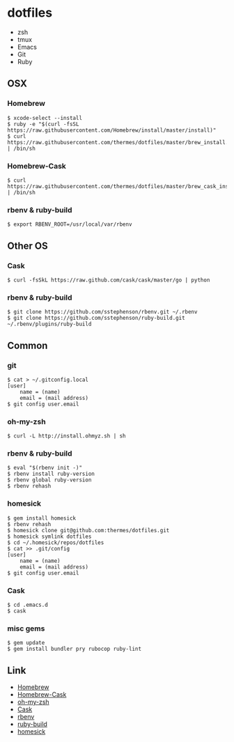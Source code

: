 dotfiles
========

* zsh
* tmux
* Emacs
* Git
* Ruby

OSX
---

### Homebrew

    $ xcode-select --install
    $ ruby -e "$(curl -fsSL https://raw.githubusercontent.com/Homebrew/install/master/install)"
    $ curl https://raw.githubusercontent.com/thermes/dotfiles/master/brew_install.sh | /bin/sh

### Homebrew-Cask

    $ curl https://raw.githubusercontent.com/thermes/dotfiles/master/brew_cask_install.sh | /bin/sh

### rbenv & ruby-build

    $ export RBENV_ROOT=/usr/local/var/rbenv

Other OS
--------

### Cask

    $ curl -fsSkL https://raw.github.com/cask/cask/master/go | python

### rbenv & ruby-build

    $ git clone https://github.com/sstephenson/rbenv.git ~/.rbenv
    $ git clone https://github.com/sstephenson/ruby-build.git ~/.rbenv/plugins/ruby-build

Common
------

### git

    $ cat > ~/.gitconfig.local
    [user]
        name = (name)
        email = (mail address)
    $ git config user.email

### oh-my-zsh

    $ curl -L http://install.ohmyz.sh | sh

### rbenv & ruby-build

    $ eval "$(rbenv init -)"
    $ rbenv install ruby-version
    $ rbenv global ruby-version
    $ rbenv rehash

### homesick

    $ gem install homesick
    $ rbenv rehash
    $ homesick clone git@github.com:thermes/dotfiles.git
    $ homesick symlink dotfiles
    $ cd ~/.homesick/repos/dotfiles
    $ cat >> .git/config
    [user]
        name = (name)
        email = (mail address)
    $ git config user.email

### Cask

    $ cd .emacs.d
    $ cask

### misc gems

    $ gem update
    $ gem install bundler pry rubocop ruby-lint

Link
----

* [Homebrew](http://brew.sh/)
* [Homebrew-Cask](https://github.com/caskroom/homebrew-cask)
* [oh-my-zsh](https://github.com/robbyrussell/oh-my-zsh)
* [Cask](https://github.com/cask/cask)
* [rbenv](https://github.com/sstephenson/rbenv)
* [ruby-build](https://github.com/sstephenson/ruby-build)
* [homesick](https://github.com/technicalpickles/homesick)
